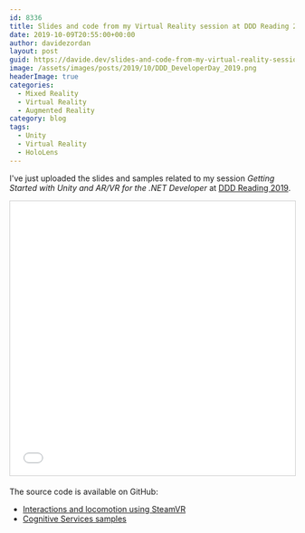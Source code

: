 ```yaml
---
id: 8336
title: Slides and code from my Virtual Reality session at DDD Reading 2019
date: 2019-10-09T20:55:00+00:00
author: davidezordan
layout: post
guid: https://davide.dev/slides-and-code-from-my-virtual-reality-session-at-ddd-reading-2019
image: /assets/images/posts/2019/10/DDD_DeveloperDay_2019.png
headerImage: true
categories:
  - Mixed Reality
  - Virtual Reality
  - Augmented Reality
category: blog
tags:
  - Unity
  - Virtual Reality
  - HoloLens
---
```

<p style="text-align: left;">I've just uploaded the slides and samples related to my session <em>Getting Started with Unity and AR/VR for the .NET Developer&nbsp;</em>at <a href="https://www.developerdeveloperdeveloper.com/" target="_blank" rel="noopener">DDD Reading 2019</a>.</p>
<iframe src="//www.slideshare.net/slideshow/embed_code/key/xGYh9G5NTT2DUb" width="595" height="485" frameborder="0" marginwidth="0" marginheight="0" scrolling="no" style="border:1px solid #CCC; border-width:1px; margin-bottom:5px; max-width: 100%;" allowfullscreen> </iframe>

The source code is available on GitHub:
- <a href="https://github.com/davidezordan/MixedRealitySamples/tree/master/SteamVR%20Demo" target="_blank" rel="noopener">Interactions and locomotion using SteamVR</a>
- <a href="https://github.com/davidezordan/CognitiveServicesSamples" target="_blank" rel="noopener">Cognitive Services samples</a>
